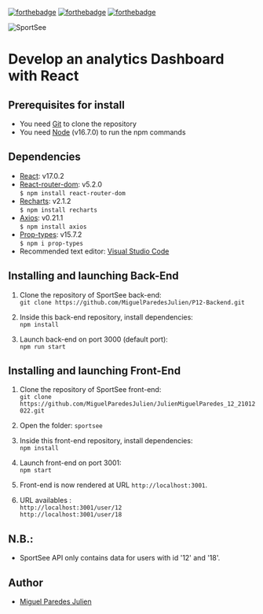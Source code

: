 [![forthebadge](https://forthebadge.com/images/badges/uses-html.svg)](https://forthebadge.com) [![forthebadge](https://forthebadge.com/images/badges/uses-css.svg)](https://forthebadge.com) [![forthebadge](https://forthebadge.com/images/badges/made-with-javascript.svg)](https://forthebadge.com)

![SportSee](https://res.cloudinary.com/dgfc7mw3u/image/upload/v1646768043/sportsee_JMP_rb8y5m.jpg)

# Develop an analytics Dashboard with React

## Prerequisites for install

- You need [Git](https://git-scm.com) to clone the repository
- You need [Node](https://nodejs.org/en/) (v16.7.0) to run the npm commands

## Dependencies

- [React](https://reactjs.org): v17.0.2
- [React-router-dom](https://reactrouter.com/web/guides/quick-start): v5.2.0  
  `$ npm install react-router-dom`
- [Recharts](https://recharts.org/en-US): v2.1.2  
  `$ npm install recharts`
- [Axios](https://github.com/axios/axios): v0.21.1  
  `$ npm install axios`
- [Prop-types](https://www.npmjs.com/package/prop-types): v15.7.2  
  `$ npm i prop-types`
- Recommended text editor: [Visual Studio Code](https://code.visualstudio.com)

## Installing and launching Back-End

1. Clone the repository of SportSee back-end:  
   `git clone https://github.com/MiguelParedesJulien/P12-Backend.git`

2. Inside this back-end repository, install dependencies:  
   `npm install`

3. Launch back-end on port 3000 (default port):  
   `npm run start`

## Installing and launching Front-End

1. Clone the repository of SportSee front-end:  
   `git clone https://github.com/MiguelParedesJulien/JulienMiguelParedes_12_21012022.git`

2. Open the folder:
   `sportsee`

3. Inside this front-end repository, install dependencies:  
   `npm install`

4. Launch front-end on port 3001:  
   `npm start`

5. Front-end is now rendered at URL `http://localhost:3001`.

6. URL availables :  
   `http://localhost:3001/user/12`  
   `http://localhost:3001/user/18`

## N.B.:

- SportSee API only contains data for users with id '12' and '18'.

## Author

- [Miguel Paredes Julien](https://github.com/MiguelParedesJulien)
